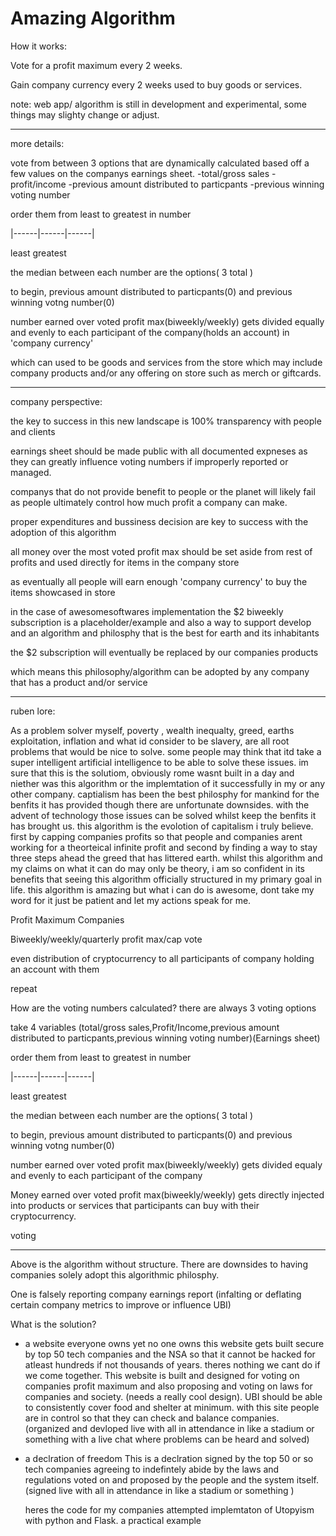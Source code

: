 # Amazing Algorithm
How it works:

Vote for a profit maximum every 2 weeks.

Gain company currency every 2 weeks used to buy goods or services.

note: web app/ algorithm is still in development and experimental, some things may slighty change or adjust.

---------------------------------------------------------------------------------------------------------------------------------
more details:

vote from between 3 options that are dynamically calculated based off a few values on the companys earnings sheet.
-total/gross sales
-profit/income
-previous amount distributed to particpants
-previous winning voting number

order them from least to greatest in number

|------|------|------|

least             greatest

the median between each number are the options( 3 total )

to begin, previous amount distributed to particpants(0) and previous winning votng number(0)

number earned over voted profit max(biweekly/weekly) gets divided equally and evenly to each participant of the company(holds an account) in 'company currency'

which can used to be goods and services from the store which may include company products and/or any offering on store such as merch or giftcards.

-------------------------------------------------------------------------------------------------------------------------------------------
company perspective:

the key to success in this new landscape is 100% transparency with people and clients

earnings sheet should be made public with all documented expneses as they can greatly influence voting numbers if improperly reported or managed.

companys that do not provide benefit to people or the planet will likely fail as people ultimately control how much profit a company can make.

proper expenditures and bussiness decision are key to success with the adoption of this algorithm

all money over the most voted profit max should be set aside from rest of profits and used directly for items in the company store

as eventually all people will earn enough 'company currency' to buy the items showcased in store

in the case of awesomesoftwares implementation the $2 biweekly subscription is a placeholder/example and also a way to support develop and an algorithm and philosphy that is the best for earth and its inhabitants

the $2 subscription will eventually be replaced by our companies products

which means this philosophy/algorithm can be adopted by any company that has a product and/or service

-----------------------------------------------------------------------------------------------------------------------------------------
ruben lore:

As a problem solver myself, poverty , wealth inequalty, greed, earths exploitation, inflation and what id consider to be slavery, are all root problems that would be nice to solve. some people may think that itd take a super intelligent artificial intelligence to be able to solve these issues. im sure that this is the solutiom, obviously rome wasnt built in a day and niether was this algorithm or the implemtation of it successfully in my or any other company. captialism has been the best philosphy for mankind for the benfits it has provided though there are unfortunate downsides. with the advent of technology those issues can be solved whilst keep the benfits it has brought us. this algorithm is the evolotion of capitalism i truly believe. first by capping companies profits so that people and companies arent working for a theorteical infinite profit and second by finding a way to stay three steps ahead the greed that has littered earth. whilst this algorithm and my claims on what it can do may only be theory, i am so confident in its benefits that seeing this algorithm officially structured in my primary goal in life. this algorithm is amazing but what i can do is awesome, dont take my word for it just be patient and let my actions speak for me.



Profit Maximum Companies

Biweekly/weekly/quarterly profit max/cap vote

even distribution of cryptocurrency to all participants of company holding an account with them

repeat

How are the voting numbers calculated? there are always 3 voting options

take 4 variables (total/gross sales,Profit/Income,previous amount distributed to particpants,previous winning voting number)(Earnings sheet)

order them from least to greatest in number

|------|------|------|

least             greatest

the median between each number are the options( 3 total )

to begin, previous amount distributed to particpants(0) and previous winning votng number(0)

number earned over voted profit max(biweekly/weekly) gets divided equaly and evenly to each participant of the company

Money earned over voted profit max(biweekly/weekly) gets directly injected into products or services that participants can buy with their cryptocurrency.



voting 

_____________

Above is the algorithm without structure. There are downsides to having companies solely adopt this algorithmic philosphy.

One is falsely reporting company earnings report
(infalting or deflating certain company metrics to improve or influence UBI)


What is the solution?



- a website everyone owns yet no one owns
    this website gets built secure by top 50 tech companies and the NSA so that it cannot be hacked for atleast hundreds if not thousands of years.
    theres nothing we cant do if we come together. This website is built and designed for voting on companies profit maximum and also proposing and voting on laws for companies and society.
    (needs a really cool design). UBI should be able to consistently cover food and shelter at minimum. with this site people are in control so that they can check and balance companies.
    (organized and devloped live with all in attendance in like a stadium or something with a live chat where problems can be heard and solved)

- a declration of freedom
    This is a declration signed by the top 50 or so tech companies agreeing to indefintely abide by the laws and regulations voted on and proposed by the people and the system itself.
    (signed live with all in attendance in like a stadium or something )
    
   heres the code for my companies attempted implemtaton of Utopyism with python and Flask.
   a practical example
